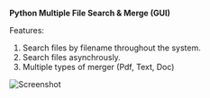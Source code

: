 **Python Multiple File Search & Merge (GUI)**

Features: 
1. Search files by filename throughout the system.
2. Search files asynchrously.
3. Multiple types of merger (Pdf, Text, Doc)


![Screenshot](https://i.ibb.co/ZJfrv0H/111.png)
